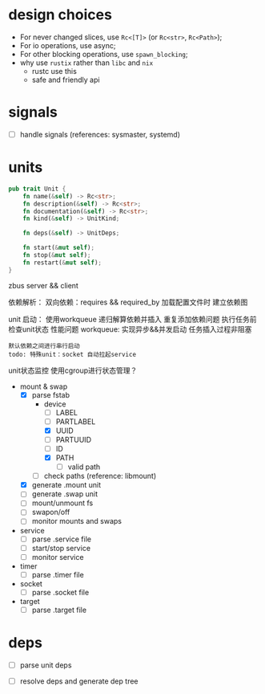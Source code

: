 # design choices

- For never changed slices, use `Rc<[T]>` (or `Rc<str>`, `Rc<Path>`);
- For io operations, use async;
- For other blocking operations, use `spawn_blocking`;
- why use `rustix` rather than `libc` and `nix`
  - rustc use this
  - safe and friendly api

# signals

- [ ] handle signals (references: sysmaster, systemd)

# units

```rust
pub trait Unit {
    fn name(&self) -> Rc<str>;
    fn description(&self) -> Rc<str>;
    fn documentation(&self) -> Rc<str>;
    fn kind(&self) -> UnitKind;

    fn deps(&self) -> UnitDeps;

    fn start(&mut self);
    fn stop(&mut self);
    fn restart(&mut self);
}
```

zbus server && client

依赖解析：
    双向依赖：requires && required_by
    加载配置文件时
    建立依赖图

unit 启动：
    使用workqueue
        递归解算依赖并插入
          重复添加依赖问题
            执行任务前检查unit状态
            性能问题
workqueue:
    实现异步&&并发启动
      任务插入过程非阻塞
      
    默认依赖之间进行串行启动
    todo: 特殊unit：socket 自动拉起service

unit状态监控
    使用cgroup进行状态管理？


- mount & swap
  - [X] parse fstab
    - device
      - [ ] LABEL
      - [ ] PARTLABEL
      - [X] UUID
      - [ ] PARTUUID
      - [ ] ID
      - [X] PATH
        - [ ] valid path
    - [ ] check paths (reference: libmount)
  - [x] generate .mount unit
  - [ ] generate .swap unit
  - [ ] mount/unmount fs
  - [ ] swapon/off
  - [ ] monitor mounts and swaps

- service
  - [ ] parse .service file
  - [ ] start/stop service
  - [ ] monitor service
  
- timer
  - [ ] parse .timer file
- socket
  - [ ] parse .socket file
- target
  - [ ] parse .target file

# deps

- [ ] parse unit deps
- [ ] resolve deps and generate dep tree

